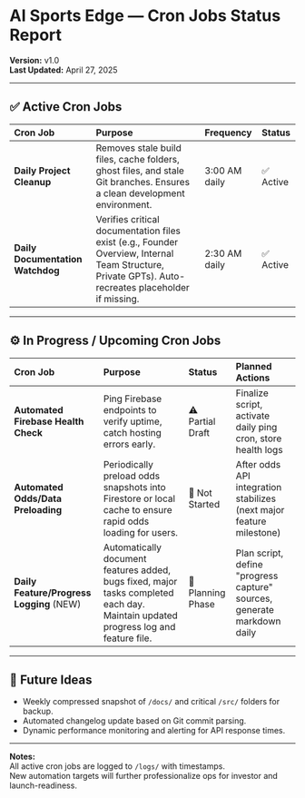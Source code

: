 # AI Sports Edge — Cron Jobs Status Report

**Version:** v1.0  
**Last Updated:** April 27, 2025

---

## ✅ Active Cron Jobs

| Cron Job | Purpose | Frequency | Status |
|:--|:--|:--|:--|
| **Daily Project Cleanup** | Removes stale build files, cache folders, ghost files, and stale Git branches. Ensures a clean development environment. | 3:00 AM daily | ✅ Active |
| **Daily Documentation Watchdog** | Verifies critical documentation files exist (e.g., Founder Overview, Internal Team Structure, Private GPTs). Auto-recreates placeholder if missing. | 2:30 AM daily | ✅ Active |

---

## ⚙️ In Progress / Upcoming Cron Jobs

| Cron Job | Purpose | Status | Planned Actions |
|:--|:--|:--|:--|
| **Automated Firebase Health Check** | Ping Firebase endpoints to verify uptime, catch hosting errors early. | ⚠️ Partial Draft | Finalize script, activate daily ping cron, store health logs |
| **Automated Odds/Data Preloading** | Periodically preload odds snapshots into Firestore or local cache to ensure rapid odds loading for users. | 🚫 Not Started | After odds API integration stabilizes (next major feature milestone) |
| **Daily Feature/Progress Logging** (NEW) | Automatically document features added, bugs fixed, major tasks completed each day. Maintain updated progress log and feature file. | 🚧 Planning Phase | Plan script, define "progress capture" sources, generate markdown daily |

---

## 🧠 Future Ideas

- Weekly compressed snapshot of `/docs/` and critical `/src/` folders for backup.
- Automated changelog update based on Git commit parsing.
- Dynamic performance monitoring and alerting for API response times.

---

**Notes:**  
All active cron jobs are logged to `/logs/` with timestamps.  
New automation targets will further professionalize ops for investor and launch-readiness.